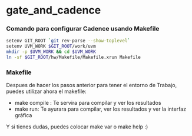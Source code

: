 # gate_and_cadence

### Comando para configurar Cadence usando **Makefile**

```bash
setenv GIT_ROOT `git rev-parse --show-toplevel`
setenv UVM_WORK $GIT_ROOT/work/uvm
mkdir -p $UVM_WORK && cd $UVM_WORK
ln -sf $GIT_ROOT/hw/Makefile/Makefile.xrun Makefile
```

### Makefile
Despues de hacer los pasos anterior para tener el entorno de Trabajo, puedes utilizar ahora el makefile:
- make compile : Te servira para compilar y ver los resultados
- make run: Te ayurara para compilar, ver los resultados y ver la interfaz gráfica

Y si tienes dudas, puedes colocar make var o make help :)